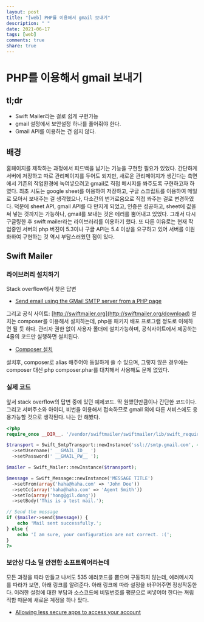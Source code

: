 ```yaml
---
layout: post
title: "[web] PHP를 이용해서 gmail 보내기"
description: " "
date: 2021-06-17
tags: [web]
comments: true
share: true
---
```



# PHP를 이용해서 gmail 보내기

## tl;dr

* Swift Mailer라는 걸로 쉽게 구현가능
* gmail 설정에서 보안설정 하나를 풀어줘야 한다.
* Gmail API를 이용하는 건 쉽지 않다.

## 배경

홈페이지를 제작하는 과정에서 피드백을 남기는 기능을 구현할 필요가 있었다. 간단하게 서버에 저장하고 따로 관리페이지를 두어도 되지만, 새로운 관리페이지가 생긴다는 측면에서 기존의 작업환경에 녹여넣으려고 gmail로 직접 메시지를 쏴주도록 구현하고자 하였다. 최초 시도는 google sheet를 이용하여 저장하고, 구글 스크립트를 이용하여 메일로 모아서 보내주는 걸 생각했으나, 다소간의 번거로움으로 직접 쏴주는 걸로 변경하였다. 덕분에 sheet API, gmail API를 다 만지게 되었고, 인증은 성공하고, sheet에 값을 써 넣는 것까지는 가능하나, gmail를 보내는 것은 에러를 뿜어내고 있었다. 그래서 다시 구글링한 후 swift mailer라는 라이브러리를 이용하기 했다. 또 다른 이유로는 현재 작업중인 서버의 php 버젼이 5.3이나 구글 API는 5.4 이상을 요구하고 있어 서버를 이원화하여 구현하는 것 역시 부담스러웠던 점이 있다.

## Swift Mailer

### 라이브러리 설치하기

Stack overflow에서 찾은 답변

* [Send email using the GMail SMTP server from a PHP page](http://stackoverflow.com/questions/712392/send-email-using-the-gmail-smtp-server-from-a-php-page)

그리고 공식 사이트: [http://swiftmailer.org](http://swiftmailer.org/download)
설치는 composer를 이용해서 설치하는데, php용 패키지 배포 프로그램 정도로 이해하면 될 듯 하다.
관리자 권한 없이 사용자 폴더에 설치가능하며, 공식사이트에서 제공하는 4줄의 코드만 실행하면 설치된다.

* [Composer 설치](https://getcomposer.org/download/)

설치후, composer로 alias 해주어야 동일하게 쓸 수 있으며, 그렇지 않은 경우에는 composer 대신 php composer.phar를 대치해서 사용해도 문제 없었다.

### 실제 코드

앞서 stack overflow의 답변 중에 있던 예제코드. 딱 원했던만큼이나 간단한 코드이다. 그리고 서버주소와 아이디, 비번을 이용해서 접속하므로 gmail 외에 다른 서비스에도 응용가능할 것으로 생각된다. 나는 안 해봤다.

```php
<?php
require_once __DIR__. '/vendor/swiftmailer/swiftmailer/lib/swift_required.php';

$transport = Swift_SmtpTransport::newInstance('ssl://smtp.gmail.com', 465)
  ->setUsername(' __GMAIL_ID__ ')
  ->setPassword(' __GMAIL_PW__ ');

$mailer = Swift_Mailer::newInstance($transport);

$message = Swift_Message::newInstance('MESSAGE TITLE')
  ->setFrom(array('haha@haha.com' => 'John Doe'))
  ->setCc(array('haha@haha.com' => 'Agent Smith'))
  ->setTo(array('hong@gil.dong'))
  ->setBody('This is a test mail.');

// Send the message
if ($mailer->send($message)) {
    echo 'Mail sent successfully.';
} else {
    echo 'I am sure, your configuration are not correct. :(';
}
?>
```

### 보안상 다소 덜 안전한 소프트웨어라는데

모든 과정을 따라 만들고 나서도 535 에러코드를 뿜으며 구동하지 않는데, 에러메시지를 따라가 보면, 아래 링크를 알려준다. 아래 링크에 따라 설정을 바꾸어주면 정상작동한다. 이러한 설정에 대한 부담과 소스코드에 비밀번호를 평문으로 써넣어야 한다는 꺼림직함 때문에 새로운 계정을 하나 팠다.

* [Allowing less secure apps to access your account](https://support.google.com/accounts/answer/6010255?hl=en)
